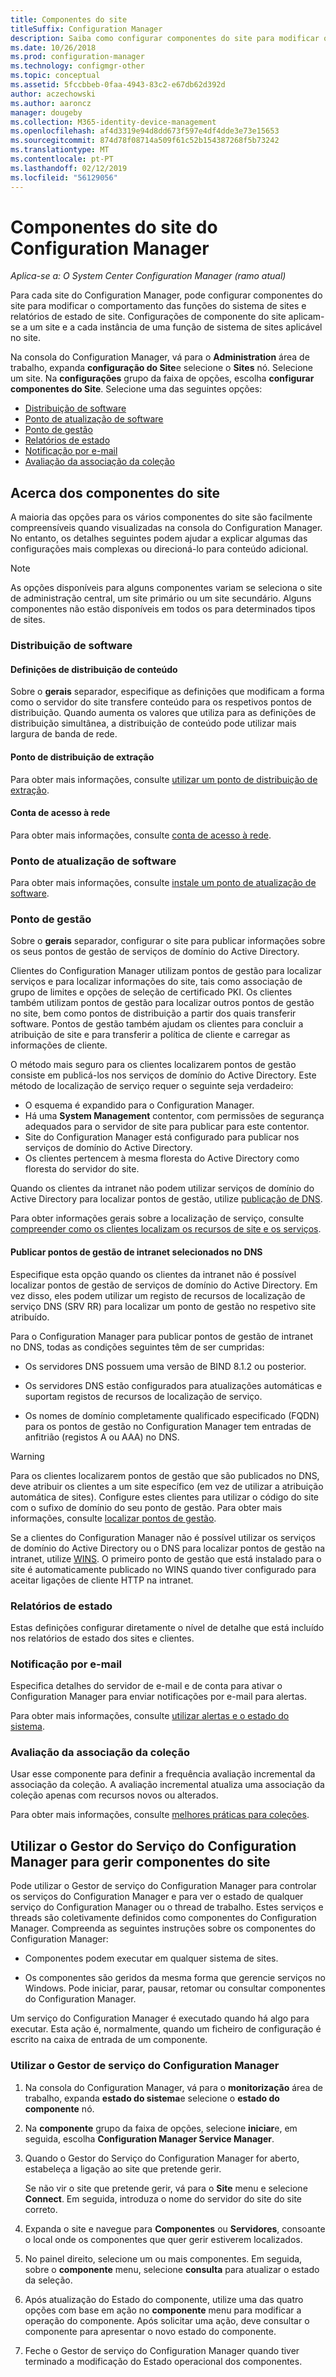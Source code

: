 ```yaml
---
title: Componentes do site
titleSuffix: Configuration Manager
description: Saiba como configurar componentes do site para modificar o comportamento das funções do sistema de sites e relatórios de estado de site.
ms.date: 10/26/2018
ms.prod: configuration-manager
ms.technology: configmgr-other
ms.topic: conceptual
ms.assetid: 5fccbbeb-0faa-4943-83c2-e67db62d392d
author: aczechowski
ms.author: aaroncz
manager: dougeby
ms.collection: M365-identity-device-management
ms.openlocfilehash: af4d3319e94d8dd673f597e4df4dde3e73e15653
ms.sourcegitcommit: 874d78f08714a509f61c52b154387268f5b73242
ms.translationtype: MT
ms.contentlocale: pt-PT
ms.lasthandoff: 02/12/2019
ms.locfileid: "56129056"
---
```

# <a name="site-components-for-configuration-manager"></a>Componentes do site do Configuration Manager

*Aplica-se a: O System Center Configuration Manager (ramo atual)*

Para cada site do Configuration Manager, pode configurar componentes do site para modificar o comportamento das funções do sistema de sites e relatórios de estado de site. Configurações de componente do site aplicam-se a um site e a cada instância de uma função de sistema de sites aplicável no site.  

Na consola do Configuration Manager, vá para o **Administration** área de trabalho, expanda **configuração do Site**e selecione o **Sites** nó. Selecione um site. Na **configurações** grupo da faixa de opções, escolha **configurar componentes do Site**. Selecione uma das seguintes opções:

- [Distribuição de software](#software-distribution)  
- [Ponto de atualização de software](#software-update-point)  
- [Ponto de gestão](#management-point)  
- [Relatórios de estado](#status-reporting)  
- [Notificação por e-mail](#email-notification)
- [Avaliação da associação da coleção](#bkmk_colleval)


## <a name="about-site-components"></a>Acerca dos componentes do site  

 A maioria das opções para os vários componentes do site são facilmente compreensíveis quando visualizadas na consola do Configuration Manager. No entanto, os detalhes seguintes podem ajudar a explicar algumas das configurações mais complexas ou direcioná-lo para conteúdo adicional.  

> [!Note]  
> As opções disponíveis para alguns componentes variam se seleciona o site de administração central, um site primário ou um site secundário. Alguns componentes não estão disponíveis em todos os para determinados tipos de sites.  



### <a name="software-distribution"></a>Distribuição de software  

#### <a name="content-distribution-settings"></a>Definições de distribuição de conteúdo
Sobre o **gerais** separador, especifique as definições que modificam a forma como o servidor do site transfere conteúdo para os respetivos pontos de distribuição. Quando aumenta os valores que utiliza para as definições de distribuição simultânea, a distribuição de conteúdo pode utilizar mais largura de banda de rede.  

#### <a name="pull-distribution-point"></a>Ponto de distribuição de extração
Para obter mais informações, consulte [utilizar um ponto de distribuição de extração](/sccm/core/plan-design/hierarchy/use-a-pull-distribution-point).

#### <a name="network-access-account"></a>Conta de acesso à rede
Para obter mais informações, consulte [conta de acesso à rede](/sccm/core/plan-design/hierarchy/accounts#network-access-account).  


### <a name="software-update-point"></a>Ponto de atualização de software  

Para obter mais informações, consulte [instale um ponto de atualização de software](/sccm/sum/get-started/install-a-software-update-point).  


### <a name="management-point"></a>Ponto de gestão  

Sobre o **gerais** separador, configurar o site para publicar informações sobre os seus pontos de gestão de serviços de domínio do Active Directory.  

Clientes do Configuration Manager utilizam pontos de gestão para localizar serviços e para localizar informações do site, tais como associação de grupo de limites e opções de seleção de certificado PKI. Os clientes também utilizam pontos de gestão para localizar outros pontos de gestão no site, bem como pontos de distribuição a partir dos quais transferir software. Pontos de gestão também ajudam os clientes para concluir a atribuição de site e para transferir a política de cliente e carregar as informações de cliente.  

O método mais seguro para os clientes localizarem pontos de gestão consiste em publicá-los nos serviços de domínio do Active Directory. Este método de localização de serviço requer o seguinte seja verdadeiro:

- O esquema é expandido para o Configuration Manager.
- Há uma **System Management** contentor, com permissões de segurança adequados para o servidor de site para publicar para este contentor.
- Site do Configuration Manager está configurado para publicar nos serviços de domínio do Active Directory.
- Os clientes pertencem à mesma floresta do Active Directory como floresta do servidor do site.  

Quando os clientes da intranet não podem utilizar serviços de domínio do Active Directory para localizar pontos de gestão, utilize [publicação de DNS](/sccm/core/plan-design/hierarchy/understand-how-clients-find-site-resources-and-services#bkmk_dns).  

Para obter informações gerais sobre a localização de serviço, consulte [compreender como os clientes localizam os recursos de site e os serviços](/sccm/core/plan-design/hierarchy/understand-how-clients-find-site-resources-and-services).  


#### <a name="publish-selected-intranet-management-points-in-dns"></a>Publicar pontos de gestão de intranet selecionados no DNS
Especifique esta opção quando os clientes da intranet não é possível localizar pontos de gestão de serviços de domínio do Active Directory. Em vez disso, eles podem utilizar um registo de recursos de localização de serviço DNS (SRV RR) para localizar um ponto de gestão no respetivo site atribuído.  

Para o Configuration Manager para publicar pontos de gestão de intranet no DNS, todas as condições seguintes têm de ser cumpridas:  

-   Os servidores DNS possuem uma versão de BIND 8.1.2 ou posterior.  

-   Os servidores DNS estão configurados para atualizações automáticas e suportam registos de recursos de localização de serviço.  

-   Os nomes de domínio completamente qualificado especificado (FQDN) para os pontos de gestão no Configuration Manager tem entradas de anfitrião (registos A ou AAA) no DNS.  

> [!WARNING]  
>  Para os clientes localizarem pontos de gestão que são publicados no DNS, deve atribuir os clientes a um site específico (em vez de utilizar a atribuição automática de sites). Configure estes clientes para utilizar o código do site com o sufixo de domínio do seu ponto de gestão. Para obter mais informações, consulte [localizar pontos de gestão](/sccm/core/clients/deploy/assign-clients-to-a-site#locating-management-points).  

Se a clientes do Configuration Manager não é possível utilizar os serviços de domínio do Active Directory ou o DNS para localizar pontos de gestão na intranet, utilize [WINS](/sccm/core/plan-design/hierarchy/understand-how-clients-find-site-resources-and-services#bkmk_wins). O primeiro ponto de gestão que está instalado para o site é automaticamente publicado no WINS quando tiver configurado para aceitar ligações de cliente HTTP na intranet.  


### <a name="status-reporting"></a>Relatórios de estado  

Estas definições configurar diretamente o nível de detalhe que está incluído nos relatórios de estado dos sites e clientes.  


### <a name="email-notification"></a>Notificação por e-mail  

Especifica detalhes do servidor de e-mail e de conta para ativar o Configuration Manager para enviar notificações por e-mail para alertas.  

Para obter mais informações, consulte [utilizar alertas e o estado do sistema](/sccm/core/servers/manage/use-alerts-and-the-status-system).


### <a name="bkmk_colleval"></a> Avaliação da associação da coleção  

Usar esse componente para definir a frequência avaliação incremental da associação da coleção. A avaliação incremental atualiza uma associação da coleção apenas com recursos novos ou alterados.  

Para obter mais informações, consulte [melhores práticas para coleções](/sccm/core/clients/manage/collections/best-practices-for-collections).



##  <a name="BKMK_ServiceMgr"></a> Utilizar o Gestor do Serviço do Configuration Manager para gerir componentes do site  

Pode utilizar o Gestor de serviço do Configuration Manager para controlar os serviços do Configuration Manager e para ver o estado de qualquer serviço do Configuration Manager ou o thread de trabalho. Estes serviços e threads são coletivamente definidos como componentes do Configuration Manager. Compreenda as seguintes instruções sobre os componentes do Configuration Manager:  

-   Componentes podem executar em qualquer sistema de sites.  

-   Os componentes são geridos da mesma forma que gerencie serviços no Windows. Pode iniciar, parar, pausar, retomar ou consultar componentes do Configuration Manager.  

Um serviço do Configuration Manager é executado quando há algo para executar. Esta ação é, normalmente, quando um ficheiro de configuração é escrito na caixa de entrada de um componente. 


### <a name="use-the-configuration-manager-service-manager"></a>Utilizar o Gestor de serviço do Configuration Manager  

1.  Na consola do Configuration Manager, vá para o **monitorização** área de trabalho, expanda **estado do sistema**e selecione o **estado do componente** nó.  

2.  Na **componente** grupo da faixa de opções, selecione **iniciar**e, em seguida, escolha **Configuration Manager Service Manager**.  

3.  Quando o Gestor do Serviço do Configuration Manager for aberto, estabeleça a ligação ao site que pretende gerir.  

     Se não vir o site que pretende gerir, vá para o **Site** menu e selecione **Connect**. Em seguida, introduza o nome do servidor do site do site correto.  

4.  Expanda o site e navegue para **Componentes** ou **Servidores**, consoante o local onde os componentes que quer gerir estiverem localizados.  

5.  No painel direito, selecione um ou mais componentes. Em seguida, sobre o **componente** menu, selecione **consulta** para atualizar o estado da seleção.  

6.  Após atualização do Estado do componente, utilize uma das quatro opções com base em ação no **componente** menu para modificar a operação do componente. Após solicitar uma ação, deve consultar o componente para apresentar o novo estado do componente.  

7.  Feche o Gestor de serviço do Configuration Manager quando tiver terminado a modificação do Estado operacional dos componentes.  
